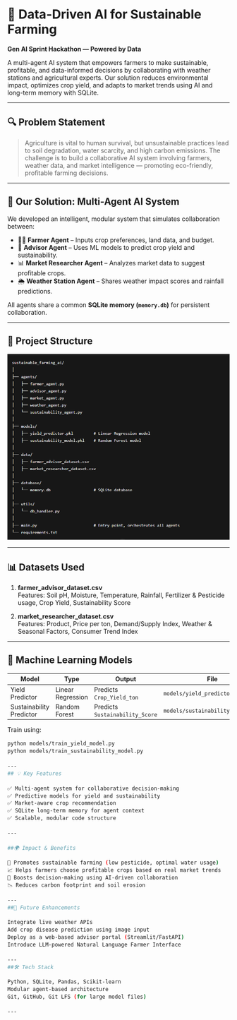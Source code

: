 # 🌾 Data-Driven AI for Sustainable Farming
**Gen AI Sprint Hackathon — Powered by Data**

A multi-agent AI system that empowers farmers to make sustainable, profitable, and data-informed decisions by collaborating with weather stations and agricultural experts. Our solution reduces environmental impact, optimizes crop yield, and adapts to market trends using AI and long-term memory with SQLite.

---

## 🔍 Problem Statement

> Agriculture is vital to human survival, but unsustainable practices lead to soil degradation, water scarcity, and high carbon emissions. The challenge is to build a collaborative AI system involving farmers, weather data, and market intelligence — promoting eco-friendly, profitable farming decisions.

---

## 🧠 Our Solution: Multi-Agent AI System

We developed an intelligent, modular system that simulates collaboration between:

- 👨‍🌾 **Farmer Agent** – Inputs crop preferences, land data, and budget.
- 🤖 **Advisor Agent** – Uses ML models to predict crop yield and sustainability.
- 📊 **Market Researcher Agent** – Analyzes market data to suggest profitable crops.
- 🌦️ **Weather Station Agent** – Shares weather impact scores and rainfall predictions.

All agents share a common **SQLite memory (`memory.db`)** for persistent collaboration.

---

## 🧱 Project Structure

![Structure](https://raw.githubusercontent.com/SOHAM212003/sustainable_farming_ai/main/presentation/structure.png)

---

## 📊 Datasets Used

1. **farmer_advisor_dataset.csv**  
   Features: Soil pH, Moisture, Temperature, Rainfall, Fertilizer & Pesticide usage, Crop Yield, Sustainability Score

2. **market_researcher_dataset.csv**  
   Features: Product, Price per ton, Demand/Supply Index, Weather & Seasonal Factors, Consumer Trend Index

---

## 🧠 Machine Learning Models

| Model                     | Type               | Output                         | File                          |
|--------------------------|--------------------|--------------------------------|-------------------------------|
| Yield Predictor          | Linear Regression  | Predicts `Crop_Yield_ton`      | `models/yield_predictor.pkl` |
| Sustainability Predictor | Random Forest      | Predicts `Sustainability_Score`| `models/sustainability_model.pkl` |

Train using:

```bash
python models/train_yield_model.py
python models/train_sustainability_model.py

---
## 💡 Key Features

✅ Multi-agent system for collaborative decision-making
✅ Predictive models for yield and sustainability
✅ Market-aware crop recommendation
✅ SQLite long-term memory for agent context
✅ Scalable, modular code structure

---

##🌍 Impact & Benefits

🌱 Promotes sustainable farming (low pesticide, optimal water usage)
📈 Helps farmers choose profitable crops based on real market trends
🧠 Boosts decision-making using AI-driven collaboration
📉 Reduces carbon footprint and soil erosion

---
##📌 Future Enhancements

Integrate live weather APIs
Add crop disease prediction using image input
Deploy as a web-based advisor portal (Streamlit/FastAPI)
Introduce LLM-powered Natural Language Farmer Interface

---
##🛠 Tech Stack

Python, SQLite, Pandas, Scikit-learn
Modular agent-based architecture
Git, GitHub, Git LFS (for large model files)

---
